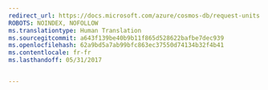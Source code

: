 ```yaml
---
redirect_url: https://docs.microsoft.com/azure/cosmos-db/request-units
ROBOTS: NOINDEX, NOFOLLOW
ms.translationtype: Human Translation
ms.sourcegitcommit: a643f139be40b9b11f865d528622bafbe7dec939
ms.openlocfilehash: 62a9bd5a7ab99bfc863ec37550d74134b32f4b41
ms.contentlocale: fr-fr
ms.lasthandoff: 05/31/2017


---
```


